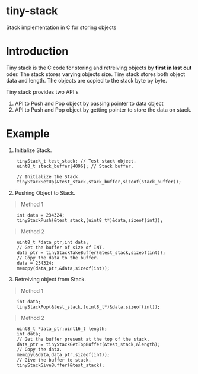 # tiny-stack
Stack implementation in C for storing objects

# Introduction

Tiny stack is the C code for storing and retreiving objects by **first in last 
out** oder. The stack stores varying objects size. Tiny stack stores both 
object data and length. The objects are copied to the stack byte by byte.

Tiny stack provides two API's

1. API to Push and Pop object by passing pointer to data object
2. API to Push and Pop object by getting pointer to store the data on stack.

# Example

1. Initialize Stack.

```
	tinyStack_t test_stack; // Test stack object.
	uint8_t stack_buffer[4096]; // Stack buffer. 
	
	// Initialize the Stack.
	tinyStackSetUp(&test_stack,stack_buffer,sizeof(stack_buffer));
```

2. Pushing Object to Stack.

  > Method 1
```
	int data = 234324;
	tinyStackPush(&test_stack,(uint8_t*)&data,sizeof(int));
```

  > Method 2
```
	uint8_t *data_ptr;int data;
	// Get the buffer of size of INT.
	data_ptr = tinyStackTakeBuffer(&test_stack,sizeof(int));
	// Copy the data to the buffer.
	data = 234324;
	memcpy(data_ptr,&data,sizeof(int));

```

3. Retreiving object from Stack.

  > Method 1
```
	int data;
	tinyStackPop(&test_stack,(uint8_t*)&data,sizeof(int));

```
  > Method 2
```
	uint8_t *data_ptr;uint16_t length;
	int data;
	// Get the buffer present at the top of the stack.
	data_ptr = tinyStackGetTopBuffer(&test_stack,&length);
	// Copy the data.
	memcpy(&data,data_ptr,sizeof(int));
	// Give the buffer to stack.
	tinyStackGiveBuffer(&test_stack);

```
